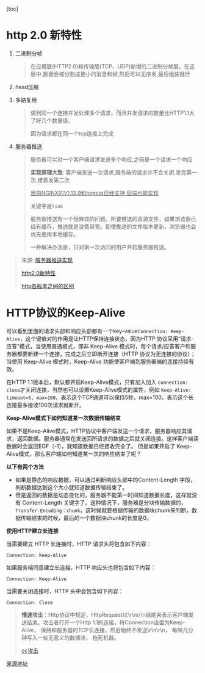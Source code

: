 [toc]

# http 2.0 新特性

1. 二进制分帧

   > 在应用层(HTTP2.0)和传输层(TCP、UDP)新增的二进制分帧层。在这层中,数据会被分割成更小的消息和帧,然后可以无序发,最后组装就行

2. head压缩

3. 多路复用

   > 做到同一个连接并发处理多个请求，而且并发请求的数量比HTTP1.1大了好几个数量级。
   >
   > 因为请求都在同一个tcp连接上完成

4. 服务器推送

   >服务器可以对一个客户端请求发送多个响应,之前是一个请求一个响应
   >
   >**实现原理大致**: 客户端发送一次请求,服务端的请求并不会关闭,发完第一次,接着发第二次
   >
   ><u>目前NGINX的V1.13.9和tomcat已经支持,后端也能实现</u>
   >
   >关键字是`link`
   >
   >服务器推送有一个很麻烦的问题。所要推送的资源文件，如果浏览器已经有缓存，推送就是浪费带宽。即使推送的文件版本更新，浏览器也会优先使用本地缓存。
   >
   >一种解决办法是，只对第一次访问的用户开启服务器推送。

> 来源: [服务器推送实现](https://www.ruanyifeng.com/blog/2018/03/http2_server_push.html)
>
> [http2.0新特性](https://www.jianshu.com/p/c90e458a26b2)
>
> [http各版本之间的区别](https://blog.csdn.net/weixin_48502062/article/details/108330192)
>
> 



# HTTP协议的Keep-Alive 

可以看到里面的请求头部和响应头部都有一个key-value`Connection: Keep-Alive`，这个键值对的作用是让HTTP保持连接状态，因为HTTP 协议采用“请求-应答”模式，当使用普通模式，即非 Keep-Alive 模式时，每个请求/应答客户和服务器都要新建一个连接，完成之后立即断开连接（HTTP 协议为无连接的协议）；当使用 Keep-Alive 模式时，Keep-Alive 功能使客户端到服务器端的连接持续有效。

在HTTP 1.1版本后，默认都开启Keep-Alive模式，只有加入加入 `Connection: close`才关闭连接，当然也可以设置Keep-Alive模式的属性，例如 `Keep-Alive: timeout=5, max=100`，表示这个TCP通道可以保持5秒，max=100，表示这个长连接最多接收100次请求就断开。

**Keep-Alive模式下如何知道某一次数据传输结束**

如果不是Keep-Alive模式，HTTP协议中客户端发送一个请求，服务器响应其请求，返回数据。服务器通常在发送回所请求的数据之后就关闭连接。这样客户端读数据时会返回EOF（-1），就知道数据已经接收完全了。
 但是如果开启了 Keep-Alive模式，那么客户端如何知道某一次的响应结束了呢？

**以下有两个方法**

- 如果是静态的响应数据，可以通过判断响应头部中的Content-Length 字段，判断数据达到这个大小就知道数据传输结束了。
- 但是返回的数据是动态变化的，服务器不能第一时间知道数据长度，这样就没有 Content-Length 关键字了。这种情况下，服务器是分块传输数据的，`Transfer-Encoding：chunk`，这时候就要根据传输的数据块chunk来判断，数据传输结束的时候，最后的一个数据块chunk的长度是0。

**使用HTTP建立长连接**

当需要建立 HTTP 长连接时，HTTP 请求头将包含如下内容：

 `Connection: Keep-Alive`

 如果服务端同意建立长连接，HTTP 响应头也将包含如下内容：

 `Connection: Keep-Alive`

 当需要关闭连接时，HTTP 头中会包含如下内容：

 `Connection: Close`

> **慢速攻击**：Http协议中规定，HttpRequest以\r\n\r\n结尾来表示客户端发送结束。攻击者打开一个Http 1.1的连接，将Connection设置为Keep-Alive， 保持和服务器的TCP长连接。然后始终不发送\r\n\r\n， 每隔几分钟写入一些无意义的数据流， 拖死机器。
>
> [cc攻击](https://www.cnblogs.com/sochishun/p/7081739.html#:~:text=CC%E6%94%BB%E5%87%BB%EF%BC%88Challenge,Collapsar%EF%BC%89%E6%98%AFDDOS%EF%BC%88%E5%88%86%E5%B8%83%E5%BC%8F%E6%8B%92%E7%BB%9D%E6%9C%8D%E5%8A%A1%EF%BC%89%E7%9A%84%E4%B8%80%E7%A7%8D%EF%BC%8C%E5%89%8D%E8%BA%AB%E5%90%8D%E4%B8%BAFatboy%E6%94%BB%E5%87%BB%EF%BC%8C%E4%B9%9F%E6%98%AF%E4%B8%80%E7%A7%8D%E5%B8%B8%E8%A7%81%E7%9A%84%E7%BD%91%E7%AB%99%E6%94%BB%E5%87%BB%E6%96%B9%E6%B3%95%E3%80%82)

[来源地址](https://www.jianshu.com/p/49551bda6619)

